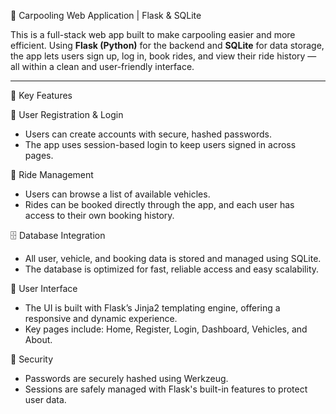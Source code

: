🚗 Carpooling Web Application | Flask & SQLite

This is a full-stack web app built to make carpooling easier and more efficient. Using **Flask (Python)** for the backend and **SQLite** for data storage, the app lets users sign up, log in, book rides, and view their ride history — all within a clean and user-friendly interface.

---

🔧 Key Features

👤 User Registration & Login

* Users can create accounts with secure, hashed passwords.
* The app uses session-based login to keep users signed in across pages.

 🚙 Ride Management

* Users can browse a list of available vehicles.
* Rides can be booked directly through the app, and each user has access to their own booking history.

 🗄️ Database Integration

* All user, vehicle, and booking data is stored and managed using SQLite.
* The database is optimized for fast, reliable access and easy scalability.

🎨 User Interface

* The UI is built with Flask’s Jinja2 templating engine, offering a responsive and dynamic experience.
* Key pages include: Home, Register, Login, Dashboard, Vehicles, and About.

🔐 Security

* Passwords are securely hashed using Werkzeug.
* Sessions are safely managed with Flask's built-in features to protect user data.

